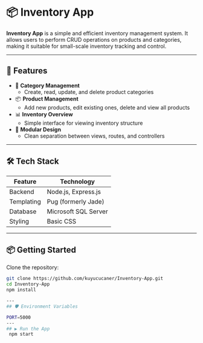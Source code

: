 # 📦 Inventory App

**Inventory App** is a simple and efficient inventory management system. It allows users to perform CRUD operations on products and categories, making it suitable for small-scale inventory tracking and control.

---

## 🎯 Features

- 📁 **Category Management**
  - Create, read, update, and delete product categories
- 📦 **Product Management**
  - Add new products, edit existing ones, delete and view all products
- 📊 **Inventory Overview**
  - Simple interface for viewing inventory structure
- 🧩 **Modular Design**
  - Clean separation between views, routes, and controllers

---

## 🛠️ Tech Stack

| Feature       | Technology           |
|---------------|----------------------|
| Backend       | Node.js, Express.js  |
| Templating    | Pug (formerly Jade)  |
| Database      | Microsoft SQL Server |
| Styling       | Basic CSS            |

---
## 📦 Getting Started

Clone the repository:

```bash
git clone https://github.com/kuyucucaner/Inventory-App.git
cd Inventory-App
npm install

---
## 🛡️ Environment Variables

PORT=5000
---
## ▶️ Run the App
 npm start



